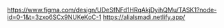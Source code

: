 https://www.figma.com/design/UDeSfNFd1HRqAkjDyihQMu/TASK1?node-id=0-1&t=3zxo6SCx9NUKeKoC-1
https://alialsmadi.netlify.app/